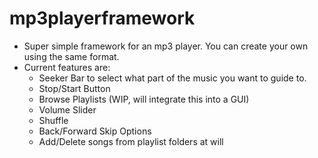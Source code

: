 # mp3playerframework

 - Super simple framework for an mp3 player. You can create your own using the same format.
 - Current features are:
    - Seeker Bar to select what part of the music you want to guide to.
    - Stop/Start Button
    - Browse Playlists (WIP, will integrate this into a GUI)
    - Volume Slider
    - Shuffle
    - Back/Forward Skip Options
    - Add/Delete songs from playlist folders at will
